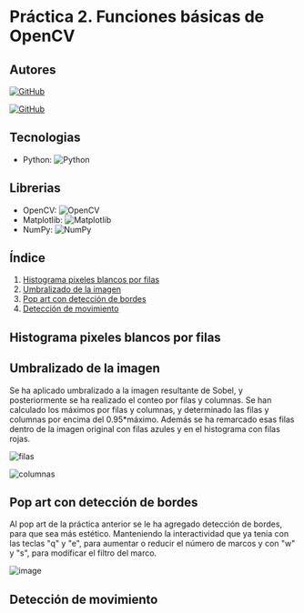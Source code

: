 # Práctica 2. Funciones básicas de OpenCV

## Autores
[![GitHub](https://img.shields.io/badge/GitHub-Elena%20Morales%20Gil-brightgreen?style=flat-square&logo=github)](https://github.com/ElenaMoralesGil)

[![GitHub](https://img.shields.io/badge/GitHub-Giovanni%20León%20Corujo-yellow?style=flat-square&logo=github)](https://github.com/DevGiovanniLC)

## Tecnologias
  -  Python: ![Python](https://img.shields.io/badge/Python-3.x-blue?style=flat-square&logo=python)

## Librerias 
  - OpenCV: ![OpenCV](https://img.shields.io/badge/OpenCV-Latest-brightgreen?style=flat-square&logo=opencv)
  - Matplotlib: ![Matplotlib](https://img.shields.io/badge/Matplotlib-Latest-yellow?style=flat-square&logo=matplotlib)
  - NumPy: ![NumPy](https://img.shields.io/badge/NumPy-Latest-blueviolet?style=flat-square&logo=numpy)


## Índice
1. [Histograma pixeles blancos por filas](#histfilas)
2. [Umbralizado de la imagen](#umbralizado)
4. [Pop art con detección de bordes](#popart)
5. [Detección de movimiento](#movimiento)


## Histograma pixeles blancos por filas <a name="histfilas"></a>
## Umbralizado de la imagen <a name="umbralizado"></a>

   Se ha aplicado umbralizado a la imagen resultante de Sobel, y posteriormente se ha realizado el conteo por filas y columnas. Se han calculado los máximos por filas y columnas, y determinado las filas y columnas por encima del 0.95\*máximo. Además se ha remarcado esas filas dentro de la imagen original con filas azules y en el histograma con filas rojas.
   
![filas](https://github.com/user-attachments/assets/febb7b14-da13-4f2e-bc0f-b98e945581b0)

![columnas](https://github.com/user-attachments/assets/16275ede-c39a-426e-87d7-683016a5e188)

## Pop art con detección de bordes <a name="popart"></a>

Al pop art de la práctica anterior se le ha agregado detección de bordes, para que sea más estético. Manteniendo la interactividad que ya tenia con las teclas "q" y "e", para aumentar o reducir el número de marcos y con "w" y "s", para modíficar el filtro del marco.

![image](https://github.com/user-attachments/assets/79b80673-89b6-47a5-8422-1be1d79912d4)


## Detección de movimiento <a name="movimiento"></a>

